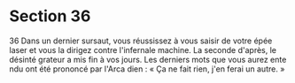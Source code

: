 # Section 36

36
Dans un dernier sursaut, vous réussissez à vous saisir de votre
épée laser et vous la dirigez contre l'infernale machine.  La
seconde d'après, le désinté grateur a mis fin à vos jours. Les
derniers mots que vous aurez ente ndu ont été prononcé par
l'Arca dien : « Ça ne fait rien, j'en ferai un autre. »